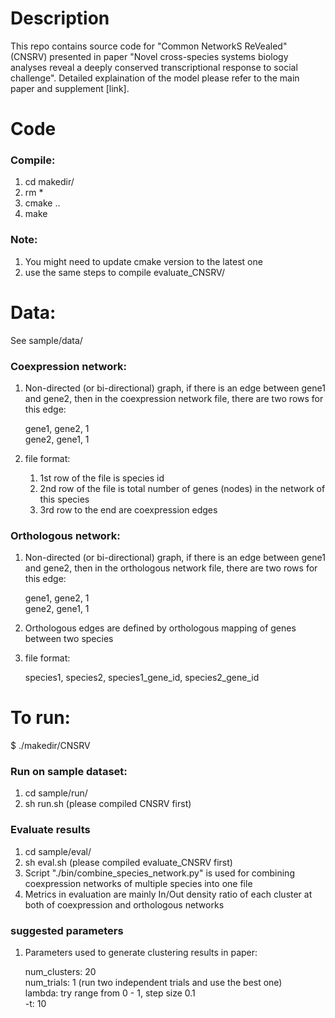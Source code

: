 # Description

This repo contains source code for "Common NetworkS ReVealed" (CNSRV) presented in paper "Novel cross-species systems biology analyses reveal a deeply conserved transcriptional response to social challenge". Detailed explaination of the model please refer to the main paper and supplement [link].

# Code

### Compile:
1. cd makedir/
2. rm *
3. cmake ..
4. make

### Note:
1. You might need to update cmake version to the latest one
2. use the same steps to compile evaluate_CNSRV/

# Data:
See sample/data/

### Coexpression network:
1. Non-directed (or bi-directional) graph, if there is an edge between gene1 and gene2, then in the coexpression network file, there are two rows for this edge:

	gene1, gene2, 1 <br />
	gene2, gene1, 1

2. file format:
	1) 1st row of the file is species id
	2) 2nd row of the file is total number of genes (nodes) in the network of this species
	3) 3rd row to the end are coexpression edges

### Orthologous network:
1. Non-directed (or bi-directional) graph, if there is an edge between gene1 and gene2, then in the orthologous network file, there are two rows for this edge:

	gene1, gene2, 1 <br />
	gene2, gene1, 1

2. Orthologous edges are defined by orthologous mapping of genes between two species
3. file format:

	species1, species2, species1_gene_id, species2_gene_id

# To run:
$ ./makedir/CNSRV

### Run on sample dataset:
1. cd sample/run/
2. sh run.sh (please compiled CNSRV first)

### Evaluate results
1. cd sample/eval/
2. sh eval.sh (please compiled evaluate_CNSRV first)
3. Script "./bin/combine_species_network.py" is used for combining coexpression networks of multiple species into one file
4. Metrics in evaluation are mainly In/Out density ratio of each cluster at both of coexpression and orthologous networks

### suggested parameters
1. Parameters used to generate clustering results in paper: 
	
	num_clusters: 20 <br />
	num_trials: 1 (run two independent trials and use the best one) <br />
	lambda: try range from 0 - 1, step size 0.1 <br />
	-t: 10

